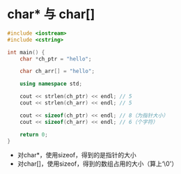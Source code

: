 # char* 与 char[]

```C++
#include <iostream>
#include <cstring>

int main() {
    char *ch_ptr = "hello";

    char ch_arr[] = "hello";

    using namespace std;

    cout << strlen(ch_ptr) << endl; // 5
    cout << strlen(ch_arr) << endl; // 5

    cout << sizeof(ch_ptr) << endl; // 8（为指针大小）
    cout << sizeof(ch_arr) << endl; // 6（个字符）

    return 0;
}
```



- 对char*，使用sizeof，得到的是指针的大小
- 对char[]，使用sizeof，得到的数组占用的大小（算上‘\0'）

